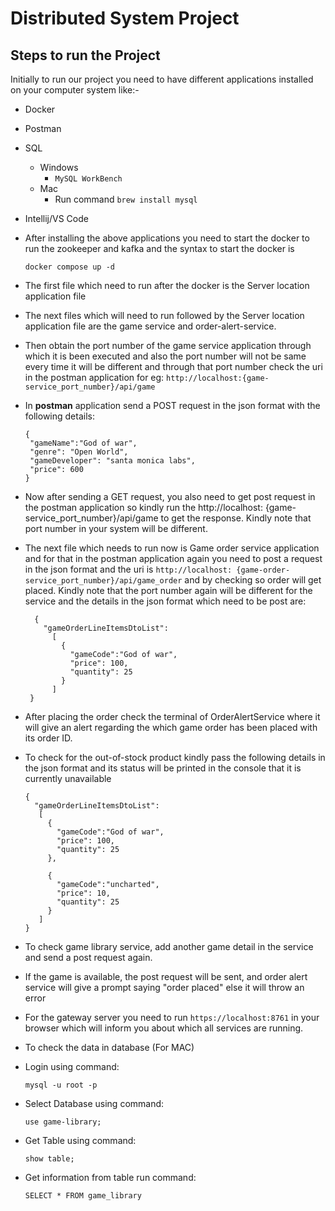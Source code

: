 # Distributed System Project

## Steps to run the Project 
Initially to run our project you need to have different applications installed on your computer system like:-
- Docker
- Postman
- SQL 
  - Windows
    - ```MySQL WorkBench```
  - Mac
    - Run command ```brew install mysql```
- Intellij/VS Code


- After installing the above applications you need to start the docker to run the zookeeper and kafka and the syntax to start the docker is

    ``` docker compose up -d ```


- The first file which need to run after the docker is the Server location application file
- The next files which will need to run followed by the Server location application file are the game service and order-alert-service.
- Then obtain the port number of the game service application through which it is been executed and also the port number will not be same every time it will be different and through that port number check the uri in the postman application for eg: 
  ``` http://localhost:{game-service_port_number}/api/game ```

- In <b>postman</b> application send a POST request in the json format with the following details:
  
  ```
  {
   "gameName":"God of war",
   "genre": "Open World",
   "gameDeveloper": "santa monica labs",
   "price": 600
  }
   ```

- Now after sending a GET request, you also need to get post request in the postman application so kindly run the http://localhost:
  {game-service_port_number}/api/game to get the response. Kindly note that port number in your system will be different.

- The next file which needs to run now is Game order service application and for that in the postman application again you need to post a request in the json format and the uri is 
 ``` http://localhost: {game-order-service_port_number}/api/game_order ``` 
  and by checking so order will get placed. Kindly note that the port number again will be different for the service and the details in the json format which need to be post are:

  ```
    {
      "gameOrderLineItemsDtoList":
        [
          {
            "gameCode":"God of war",
            "price": 100,
            "quantity": 25
          }
        ]
   }
  ```
- After placing the order check the terminal of OrderAlertService where it will give an alert regarding the which game order has been placed with its order ID.
- To check for the out-of-stock product kindly pass the following details in the json format and its status will be printed in the console that it is currently unavailable
  ```
  {
    "gameOrderLineItemsDtoList":
     [
       {
         "gameCode":"God of war",
         "price": 100,
         "quantity": 25
       },
       
       {
         "gameCode":"uncharted",
         "price": 10,
         "quantity": 25
       }
     ]
  }
  ```
- To check game library service, add another game detail in the service and send a post request again.
- If the game is available, the post request will be sent, and order alert service will give a prompt saying "order placed" else it will throw an error
- For the gateway server you need to run ```https://localhost:8761``` in your browser which will inform you about which all services are running.


- To check the data in database (For MAC)
- Login using command:

  ``` mysql -u root -p  ```

- Select Database using command:

  ```use game-library;```

- Get Table using command:

  ```show table;```

- Get information from table run command:
  
  ```SELECT * FROM game_library```

